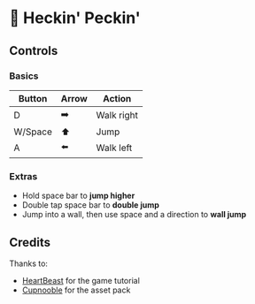 # 🐓 Heckin' Peckin'

## Controls

### Basics

| Button | Arrow | Action |
| ------ | ----- | ------ |
| D | ➡️ | Walk right |
| W/Space | ⬆️ | Jump |
| A | ⬅️ | Walk left |

### Extras

- Hold space bar to **jump higher**
- Double tap space bar to **double jump**
- Jump into a wall, then use space and a direction to **wall jump**

## Credits

Thanks to:
- [HeartBeast](https://www.youtube.com/user/uheartbeast/videos) for the game tutorial
- [Cupnooble](https://cupnooble.itch.io/sprout-lands-asset-pack) for the asset pack
